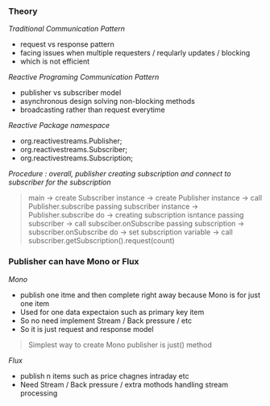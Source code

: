
### Theory
*Traditional Communication Pattern*
* request vs response pattern
* facing issues when multiple requesters / reqularly updates / blocking
* which is not efficient

*Reactive Programing Communication Pattern*
* publisher vs subscriber model
* asynchronous design solving non-blocking methods
* broadcasting rather than request everytime

*Reactive Package namespace*
* org.reactivestreams.Publisher;
* org.reactivestreams.Subscriber;
* org.reactivestreams.Subscription;

*Procedure : overall, publisher creating subscription and connect to subscriber for the subscription*
> main
    -> create Subscriber instance
    -> create Publisher instance 
        -> call Publisher.subscribe passing subscriber instance
            -> Publisher.subscribe do 
                -> creating subscription isntance passing subscriber 
                -> call subsciber.onSubscribe passing subscription 
                    -> subscriber.onSubscribe do 
                        -> set subscription variable 
        -> call subscriber.getSubscription().request(count)

### Publisher can have Mono or Flux
*Mono*
* publish one itme and then complete right away because Mono is for just one item
* Used for one data expectaion such as primary key item
* So no need implement Stream / Back pressure / etc
* So it is just request and response model
> Simplest way to create Mono publisher is just() method

*Flux* 
* publish n items such as price chagnes intraday etc 
* Need Stream / Back pressure / extra mothods handling stream processing 

 


